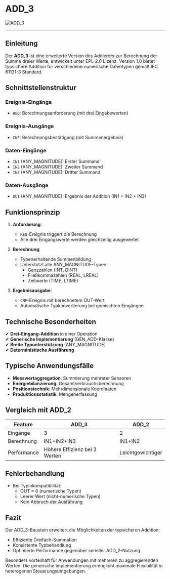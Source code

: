 # ADD_3

![ADD_3](https://user-images.githubusercontent.com/116869307/214143012-431cb6ed-2e5c-4316-a5b8-ab7a341eeb37.png)

* * * * * * * * * *

## Einleitung
Der **ADD_3** ist eine erweiterte Version des Addierers zur Berechnung der Summe dreier Werte, entwickelt unter EPL-2.0 Lizenz. Version 1.0 bietet typsichere Addition für verschiedene numerische Datentypen gemäß IEC 61131-3 Standard.

## Schnittstellenstruktur

### **Ereignis-Eingänge**
- `REQ`: Berechnungsanforderung (mit drei Eingabewerten)

### **Ereignis-Ausgänge**
- `CNF`: Berechnungsbestätigung (mit Summenergebnis)

### **Daten-Eingänge**
- `IN1` (ANY_MAGNITUDE): Erster Summand
- `IN2` (ANY_MAGNITUDE): Zweiter Summand
- `IN3` (ANY_MAGNITUDE): Dritter Summand

### **Daten-Ausgänge**
- `OUT` (ANY_MAGNITUDE): Ergebnis der Addition (IN1 + IN2 + IN3)

## Funktionsprinzip

1. **Anforderung**:
   - `REQ`-Ereignis triggert die Berechnung
   - Alle drei Eingangswerte werden gleichzeitig ausgewertet

2. **Berechnung**:
   - Typenerhaltende Summenbildung
   - Unterstützt alle ANY_MAGNITUDE-Typen:
     - Ganzzahlen (INT, DINT)
     - Fließkommazahlen (REAL, LREAL)
     - Zeitwerte (TIME, LTIME)

3. **Ergebnisausgabe**:
   - `CNF`-Ereignis mit berechnetem OUT-Wert
   - Automatische Typkonvertierung bei gemischten Eingängen

## Technische Besonderheiten

✔ **Drei-Eingang-Addition** in einer Operation  
✔ **Generische Implementierung** (GEN_ADD-Klasse)  
✔ **Breite Typunterstützung** (ANY_MAGNITUDE)  
✔ **Deterministische Ausführung**  

## Typische Anwendungsfälle

- **Messwertaggregation**: Summierung mehrerer Sensoren
- **Energiebilanzierung**: Gesamtverbrauchsberechnung
- **Positionstechnik**: Mehrdimensionale Koordinaten
- **Produktionsstatistik**: Mengenerfassung

## Vergleich mit ADD_2

| Feature        | ADD_3  | ADD_2  |
|---------------|--------|--------|
| Eingänge      | 3      | 2      |
| Berechnung    | IN1+IN2+IN3 | IN1+IN2 |
| Performance   | Höhere Effizienz bei 3 Werten | Leichtgewichtiger |

## Fehlerbehandlung

- Bei Typinkompatibilität:
  - OUT = 0 (numerische Typen)
  - Leerer Wert (nicht-numerische Typen)
  - Kein Abbruch der Ausführung

## Fazit

Der ADD_3-Baustein erweitert die Möglichkeiten der typsicheren Addition:

- Effiziente Dreifach-Summation
- Konsistente Typbehandlung
- Optimierte Performance gegenüber serieller ADD_2-Nutzung

Besonders vorteilhaft für Anwendungen mit mehreren zu aggregierenden Werten. Die generische Implementierung ermöglicht maximale Flexibilität in heterogenen Steuerungsumgebungen.